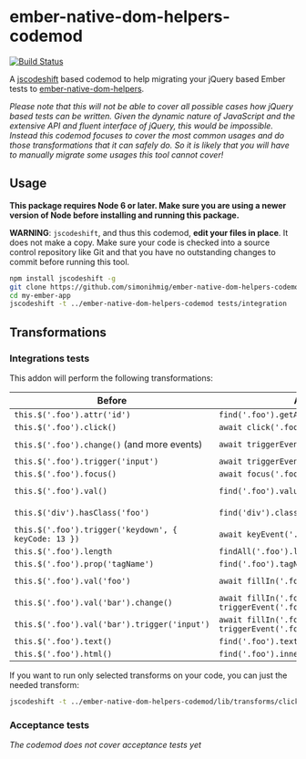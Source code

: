 # ember-native-dom-helpers-codemod

[![Build Status](https://travis-ci.org/simonihmig/ember-native-dom-helpers-codemod.svg?branch=master)](https://travis-ci.org/simonihmig/ember-native-dom-helpers-codemod)

A [jscodeshift](https://github.com/facebook/jscodeshift) based codemod to help migrating your jQuery based Ember tests to [ember-native-dom-helpers](https://github.com/cibernox/ember-native-dom-helpers).

*Please note that this will not be able to cover all possible cases how jQuery based tests can be written. 
Given the dynamic nature of JavaScript and the extensive API and fluent interface of jQuery, this would be impossible.
Instead this codemod focuses to cover the most common usages and do those transformations that it can safely do. 
So it is likely that you will have to manually migrate some usages this tool cannot cover!*  

## Usage

**This package requires Node 6 or later. Make sure you are using a newer version
of Node before installing and running this package.**

**WARNING**: `jscodeshift`, and thus this codemod, **edit your files in place**.
It does not make a copy. Make sure your code is checked into a source control
repository like Git and that you have no outstanding changes to commit before
running this tool.

```bash
npm install jscodeshift -g
git clone https://github.com/simonihmig/ember-native-dom-helpers-codemod
cd my-ember-app
jscodeshift -t ../ember-native-dom-helpers-codemod tests/integration
```

## Transformations

### Integrations tests

This addon will perform the following transformations:

| Before                                               | After                                                                 | Transform      |
|------------------------------------------------------|-----------------------------------------------------------------------|----------------|
| `this.$('.foo').attr('id')`                          | `find('.foo').getAttribute('id')`                                     | `attr.js`      |
| `this.$('.foo').click()`                             | `await click('.foo')`                                                 | `click.js`     |
| `this.$('.foo').change()` (and more events)          | `await triggerEvent('.foo', 'change')`                                | `trigger-shortcut.js` |
| `this.$('.foo').trigger('input')`                    | `await triggerEvent('.foo', 'input')`                                 | `trigger.js`   |
| `this.$('.foo').focus()`                             | `await focus('.foo')`                                                 | `focus.js`     |
| `this.$('.foo').val()`                               | `find('.foo').value`                                                  | `get-value.js` |
| `this.$('div').hasClass('foo')`                      | `find('div').classList.contains('foo')`                               | `has-class.js` |
| `this.$('.foo').trigger('keydown', { keyCode: 13 })` | `await keyEvent('.foo', 'keydown', 13)`                               | `key-event.js` |
| `this.$('.foo').length`                              | `findAll('.foo').length`                                              | `length.js`    |
| `this.$('.foo').prop('tagName')`                     | `find('.foo').tagName`                                                | `prop.js`      |
| `this.$('.foo').val('foo')`                          | `await fillIn('.foo', 'foo')`                                         | `set-value.js` |
| `this.$('.foo').val('bar').change()`                 | `await fillIn('.foo', 'foo');  await triggerEvent('.foo', 'change');` | `set-value.js` |
| `this.$('.foo').val('bar').trigger('input')`         | `await fillIn('.foo', 'foo');  await triggerEvent('.foo', 'input');`  | `set-value.js` |
| `this.$('.foo').text()`                              | `find('.foo').textContent`                                            | `text.js`      |
| `this.$('.foo').html()`                              | `find('.foo').innerHTML`                                              | `html.js`      |


If you want to run only selected transforms on your code, you can just the needed transform:

```bash
jscodeshift -t ../ember-native-dom-helpers-codemod/lib/transforms/click.js tests/integration
```


### Acceptance tests

*The codemod does not cover acceptance tests yet*


